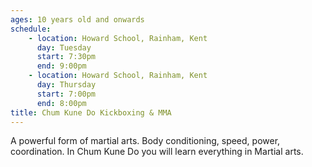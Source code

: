 ```yaml
---
ages: 10 years old and onwards
schedule:
    - location: Howard School, Rainham, Kent
      day: Tuesday
      start: 7:30pm
      end: 9:00pm
    - location: Howard School, Rainham, Kent
      day: Thursday
      start: 7:00pm
      end: 8:00pm
title: Chum Kune Do Kickboxing & MMA
---
```


A powerful form of martial arts. Body conditioning, speed, power, coordination. In Chum Kune Do you will learn everything in Martial arts.
